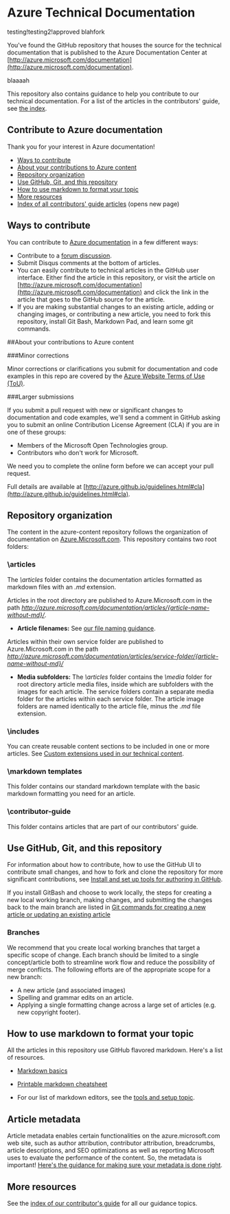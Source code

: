 # Azure Technical Documentation

testing!testing2!approved blahfork

You've found the GitHub repository that houses the source for the technical documentation that is published to the Azure Documentation Center at [http://azure.microsoft.com/documentation](http://azure.microsoft.com/documentation).

blaaaah

This repository also contains guidance to help you contribute to our technical documentation.  For a list of the articles in the contributors' guide, see [the index](https://github.com/Azure/azure-content/blob/master/contributor-guide/contributor-guide-index.md).

## Contribute to Azure documentation

Thank you for your interest in Azure documentation!

* [Ways to contribute](#ways-to-contribute)
* [About your contributions to Azure content](#about-your-contributions-to-azure-content)
* [Repository organization](#repository-organization)
* [Use GitHub, Git, and this repository](#use-github-git-and-this-repository)
* [How to use markdown to format your topic](#how-to-use-markdown-to-format-your-topic)
* [More resources](#more-resources)
* [Index of all contributors' guide articles](./contributor-guide/contributor-guide-index.md) (opens new page)

## Ways to contribute

You can contribute to [Azure documentation](http://azure.microsoft.com/documentation/) in a few different ways:

* Contribute to a [forum discussion](http://social.msdn.microsoft.com/Forums/windowsazure/home).
* Submit Disqus comments at the bottom of articles.
* You can easily contribute to technical articles in the GitHub user interface. Either find the article in this repository, or visit the article on [http://azure.microsoft.com/documentation](http://azure.microsoft.com/documentation) and click the link in the article that goes to the GitHub source for the article.
* If you are making substantial changes to an existing article, adding or changing images, or contributing a new article, you need to fork this repository, install Git Bash, Markdown Pad, and learn some git commands.

##About your contributions to Azure content

###Minor corrections

Minor corrections or clarifications you submit for documentation and code examples in this repo are covered by the [Azure Website Terms of Use (ToU)](http://azure.microsoft.com/support/legal/website-terms-of-use/).


###Larger submissions

If you submit a pull request with new or significant changes to documentation and code examples, we'll send a comment in GitHub asking you to submit an online Contribution License Agreement (CLA) if you are in one of these groups:

* Members of the Microsoft Open Technologies group.
* Contributors who don't work for Microsoft.

We need you to complete the online form before we can accept your pull request.

Full details are available at [http://azure.github.io/guidelines.html#cla](http://azure.github.io/guidelines.html#cla).

## Repository organization

The content in the azure-content repository follows the organization of documentation on [Azure.Microsoft.com](http://azure.microsoft.com). This repository contains two root folders:

### \articles

The *\articles* folder contains the documentation articles formatted as markdown files with an *.md* extension. 

Articles in the root directory are published to Azure.Microsoft.com in the path *http://azure.microsoft.com/documentation/articles/{article-name-without-md}/*.

* **Article filenames:** See [our file naming guidance](./contributor-guide/file-names-and-locations.md).

Articles within their own service folder are published to Azure.Microsoft.com in the path
*http://azure.microsoft.com/documentation/articles/service-folder/{article-name-without-md}/*

* **Media subfolders:** The *\articles* folder contains the *\media* folder for root directory article media files, inside which are subfolders with the images for each article.  The service folders contain a separate media folder for the articles within each service folder. The article image folders are named identically to the article file, minus the *.md* file extension.

### \includes

You can create reusable content sections to be included in one or more articles. See [Custom extensions used in our technical content](./contributor-guide/custom-markdown-extensions.md).

### \markdown templates

This folder contains our standard markdown template with the basic markdown formatting you need for an article.

### \contributor-guide

This folder contains articles that are part of our contributors' guide.  

## Use GitHub, Git, and this repository

For information about how to contribute, how to use the GitHub UI to contribute small changes, and how to fork and clone the repository for more significant contributions, see [Install and set up tools for authoring in GitHub](./contributor-guide/tools-and-setup.md).

If you install GitBash and choose to work locally, the steps for creating a new local working branch, making changes, and submitting the changes back to the main branch are listed in [Git commands for creating a new article or updating an existing article](./contributor-guide/git-commands-for-master.md)

### Branches

We recommend that you create local working branches that target a specific scope of change. Each branch should be limited to a single concept/article both to streamline work flow and reduce the possibility of merge conflicts.  The following efforts are of the appropriate scope for a new branch:

* A new article (and associated images)
* Spelling and grammar edits on an article.
* Applying a single formatting change across a large set of articles (e.g. new copyright footer).

## How to use markdown to format your topic

All the articles in this repository use GitHub flavored markdown.  Here's a list of resources.

- [Markdown basics](https://help.github.com/articles/markdown-basics/)

- [Printable markdown cheatsheet](./contributor-guide/media/documents/markdown-cheatsheet.pdf?raw=true)

- For our list of markdown editors, see the [tools and setup topic](./contributor-guide/tools-and-setup.md#install-a-markdown-editor).

## Article metadata

Article metadata enables certain functionalities on the azure.microsoft.com web site, such as author attribution, contributor attribution, breadcrumbs, article descriptions, and SEO optimizations as well as reporting Microsoft uses to evaluate the performance of the content. So, the metadata is important! [Here's the guidance for making sure your metadata is done right](./contributor-guide/article-metadata.md).

## More resources

See the [index of our contributor's guide](./contributor-guide/contributor-guide-index.md) for all our guidance topics.
